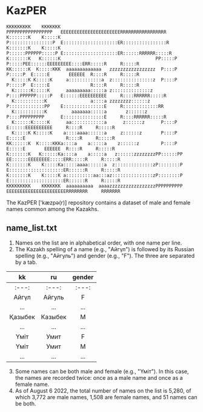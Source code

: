# KazPER
```
KKKKKKKKK    KKKKKKK                                   PPPPPPPPPPPPPPPPP   EEEEEEEEEEEEEEEEEEEEEERRRRRRRRRRRRRRRRR   
K:::::::K    K:::::K                                   P::::::::::::::::P  E::::::::::::::::::::ER::::::::::::::::R  
K:::::::K    K:::::K                                   P::::::PPPPPP:::::P E::::::::::::::::::::ER::::::RRRRRR:::::R 
K:::::::K   K::::::K                                   PP:::::P     P:::::PEE::::::EEEEEEEEE::::ERR:::::R     R:::::R
KK::::::K  K:::::KKK  aaaaaaaaaaaaa   zzzzzzzzzzzzzzzzz  P::::P     P:::::P  E:::::E       EEEEEE  R::::R     R:::::R
  K:::::K K:::::K     a::::::::::::a  z:::::::::::::::z  P::::P     P:::::P  E:::::E               R::::R     R:::::R
  K::::::K:::::K      aaaaaaaaa:::::a z::::::::::::::z   P::::PPPPPP:::::P   E::::::EEEEEEEEEE     R::::RRRRRR:::::R 
  K:::::::::::K                a::::a zzzzzzzz::::::z    P:::::::::::::PP    E:::::::::::::::E     R:::::::::::::RR  
  K:::::::::::K         aaaaaaa:::::a       z::::::z     P::::PPPPPPPPP      E:::::::::::::::E     R::::RRRRRR:::::R 
  K::::::K:::::K      aa::::::::::::a      z::::::z      P::::P              E::::::EEEEEEEEEE     R::::R     R:::::R
  K:::::K K:::::K    a::::aaaa::::::a     z::::::z       P::::P              E:::::E               R::::R     R:::::R
KK::::::K  K:::::KKKa::::a    a:::::a    z::::::z        P::::P              E:::::E       EEEEEE  R::::R     R:::::R
K:::::::K   K::::::Ka::::a    a:::::a   z::::::zzzzzzzzPP::::::PP          EE::::::EEEEEEEE:::::ERR:::::R     R:::::R
K:::::::K    K:::::Ka:::::aaaa::::::a  z::::::::::::::zP::::::::P          E::::::::::::::::::::ER::::::R     R:::::R
K:::::::K    K:::::K a::::::::::aa:::az:::::::::::::::zP::::::::P          E::::::::::::::::::::ER::::::R     R:::::R
KKKKKKKKK    KKKKKKK  aaaaaaaaaa  aaaazzzzzzzzzzzzzzzzzPPPPPPPPPP          EEEEEEEEEEEEEEEEEEEEEERRRRRRRR     RRRRRRR
```                                                                                                          
The KazPER ['kæzpə(r)] repository contains a dataset of male and female names common among the Kazakhs.

## name_list.txt

1. Names on the list are in alphabetical order, with one name per line.
2. The Kazakh spelling of a name (e.g., "Айгүл") is followed by its Russian spelling (e.g., "Айгуль") and gender (e.g., "F"). The three are separated by a tab.

| kk  | ru | gender
| :---: | :---: | :---: |
| :---: | :---: | :---: |
| Айгүл  | Айгуль | F |
| ...  | ... | ... |
| Қазыбек  | Казыбек | M |
| ...  | ... | ... |
| Үміт  | Умит | F |
| Үміт  | Умит | M |
| ...  | ... | ... |

3. Some names can be both male and female (e.g., "Үміт"). In this case, the names are recorded twice: once as a male name and once as a female name.
4. As of August 6 2022, the total number of names on the list is 5,280, of which 3,772 are male names, 1,508 are female names, and 51 names can be both.
